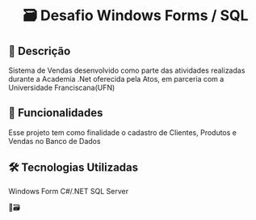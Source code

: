 <h1 align="center">🗃 Desafio Windows Forms / SQL</h1>

<h2>📝 Descrição</h2>

<p> Sistema de Vendas desenvolvido como parte das atividades realizadas durante a Academia .Net oferecida pela Atos, em parceria com a Universidade Franciscana(UFN)</p>

<h2>📗 Funcionalidades</h2>

<p> Esse projeto tem como finalidade o cadastro de Clientes, Produtos e Vendas no Banco de Dados </p>

<h2>🛠 Tecnologias Utilizadas</h2>

<p> Windows Form
C#/.NET
SQL Server</p>
  
  
  🛒🗃



